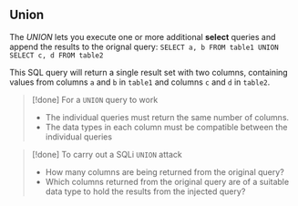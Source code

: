 ## Union
The *UNION* lets you execute one or more additional **select** queries and append the results to the orignal query:
	`SELECT a, b FROM table1 UNION SELECT c, d FROM table2`

This SQL query will return a single result set with two columns, containing values from columns `a` and `b` in `table1` and columns `c` and `d` in `table2`.


>[!done] For a `UNION` query to work
> - The individual queries must return the same number of columns.
> - The data types in each column must be compatible between the individual queries

>[!done] To carry out a SQLi `UNION` attack
>- How many columns are being returned from the original query?
>- Which columns returned from the original query are of a suitable data type to hold the results from the injected query?

